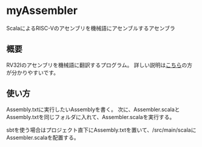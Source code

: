 # myAssembler
ScalaによるRISC-Vのアセンブリを機械語にアセンブルするアセンブラ

## 概要
RV32Iのアセンブリを機械語に翻訳するプログラム。
詳しい説明は[こちら](https://qiita.com/a163236/items/1ea950f743457ede5d0b)の方が分かりやすいです。

## 使い方
Assembly.txtに実行したいAssemblyを書く。
次に、Assembler.scalaとAssembly.txtを同じフォルダに入れて、Assembler.scalaを実行する。

sbtを使う場合はプロジェクト直下にAssembly.txtを置いて、/src/main/scalaにAssembler.scalaを配置する。
